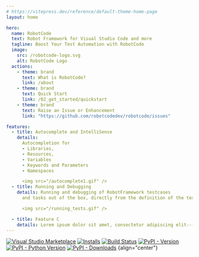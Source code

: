 ```yaml
---
# https://vitepress.dev/reference/default-theme-home-page
layout: home

hero:
  name: RobotCode
  text: Robot Framework for Visual Studio Code and more
  tagline: Boost Your Test Automation with RobotCode
  image:
    src: /robotcode-logo.svg
    alt: RobotCode Logo
  actions:
    - theme: brand
      text: What is RobotCode?
      link: /about
    - theme: brand
      text: Quick Start
      link: /02_get_started/quickstart
    - theme: brand
      text: Raise an Issue or Enhancement
      link: "https://github.com/robotcodedev/robotcode/issues"

features:
  - title: Autocomplete and IntelliSense
    details:
      Autocompletion for
      - Libraries,
      - Resources,
      - Variables
      - Keywords and Parameters
      - Namespaces

      <img src="/autocomplete1.gif" />
  - title: Running and Debugging
    details: Running and debugging of RobotFramework testcases
      and tasks out of the box, directly from the definition of the test or suite.

      <img src="/running_tests.gif" />

  - title: Feature C
    details: Lorem ipsum dolor sit amet, consectetur adipiscing elit---
---
```





[![Visual Studio Marketplace](https://img.shields.io/visual-studio-marketplace/v/d-biehl.robotcode?style=flat&label=VS%20Marketplace&logo=visual-studio-code)](https://marketplace.visualstudio.com/items?itemName=d-biehl.robotcode)
[![Installs](https://img.shields.io/visual-studio-marketplace/i/d-biehl.robotcode?style=flat)](https://marketplace.visualstudio.com/items?itemName=d-biehl.robotcode)
[![Build Status](https://img.shields.io/github/actions/workflow/status/robotcodedev/robotcode/build-test-package-publish.yml?branch=main&style=flat&logo=github)](https://github.com/robotcodedev/robotcode/actions?query=workflow:build_test_package_publish)
[![PyPI - Version](https://img.shields.io/pypi/v/robotcode.svg?style=flat)](https://pypi.org/project/robotcode)
[![PyPI - Python Version](https://img.shields.io/pypi/pyversions/robotcode.svg?style=flat)](https://pypi.org/project/robotcode)
[![PyPI - Downloads](https://img.shields.io/pypi/dm/robotcode.svg?style=flat&label=downloads)](https://pypi.org/project/robotcode/)
{align="center"}